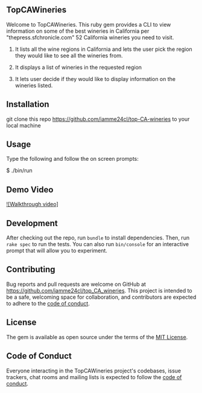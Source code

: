 ## TopCAWineries

Welcome to TopCAWineries. This ruby gem provides a CLI to view information on some of the best wineries in California
per "thepress.sfchronicle.com" 52 California wineries you need to visit.

1. It lists all the wine regions in California and lets the user pick the region they would like to see all the wineries from.

2. It displays a list of wineries in the requested region

3. It lets user decide if they would like to display information on the wineries listed.

## Installation

<!-- $ gem install top_CA_wineries -->

git clone this repo https://github.com/iamme24cl/top-CA-wineries to your local machine

## Usage

Type the following and follow the on screen prompts:

$ ./bin/run

## Demo Video
[![Walkthrough video]](https://youtu.be/WGRPamZItfE)


## Development

After checking out the repo, run `bundle` to install dependencies. Then, run `rake spec` to run the tests. You can also run `bin/console` for an interactive prompt that will allow you to experiment.

## Contributing

Bug reports and pull requests are welcome on GitHub at https://github.com/iamme24cl/top_CA_wineries. This project is intended to be a safe, welcoming space for collaboration, and contributors are expected to adhere to the [code of conduct](https://github.com/iamme24cl/top-CA-wineries/blob/main/CODE_OF_CONDUCT.md).


## License

The gem is available as open source under the terms of the [MIT License](https://opensource.org/licenses/MIT).

## Code of Conduct

Everyone interacting in the TopCAWineries project's codebases, issue trackers, chat rooms and mailing lists is expected to follow the [code of conduct](https://github.com/iamme24cl/top-CA-wineries/blob/main/CODE_OF_CONDUCT.md).
